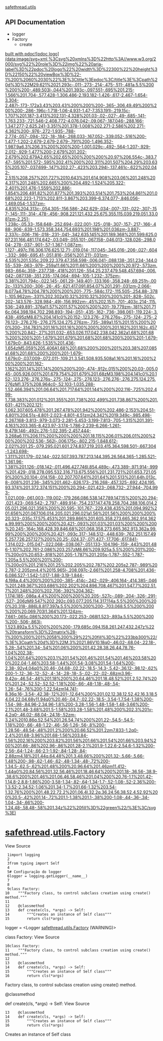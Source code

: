 [  safethread.utils](../utils.html)

## API Documentation

  * logger
  * Factory
    * create

[ built with pdoc![pdoc
logo](data:image/svg+xml,%3Csvg%20xmlns%3D%22http%3A//www.w3.org/2000/svg%22%20role%3D%22img%22%20aria-
label%3D%22pdoc%20logo%22%20width%3D%22300%22%20height%3D%22150%22%20viewBox%3D%22-1%200%2060%2030%22%3E%3Ctitle%3Epdoc%3C/title%3E%3Cpath%20d%3D%22M29.621%2021.293c-.011-.273-.214-.475-.511-.481a.5.5%200%200%200-.489.503l-.044%201.393c-.097.551-.695%201.215-1.566%201.704-.577.428-1.306.486-2.193.182-1.426-.617-2.467-1.654-3.304-2.487l-.173-.172a3.43%203.43%200%200%200-.365-.306.49.49%200%200%200-.286-.196c-1.718-1.06-4.931-1.47-7.353.191l-.219.15c-1.707%201.187-3.413%202.131-4.328%201.03-.02-.027-.49-.685-.141-1.763.233-.721.546-2.408.772-4.076.042-.09.067-.187.046-.288.166-1.347.277-2.625.241-3.351%201.378-1.008%202.271-2.586%202.271-4.362%200-.976-.272-1.935-.788-2.774-.057-.094-.122-.18-.184-.268.033-.167.052-.339.052-.516%200-1.477-1.202-2.679-2.679-2.679-.791%200-1.496.352-1.987.9a6.3%206.3%200%200%200-1.001.029c-.492-.564-1.207-.929-2.012-.929-1.477%200-2.679%201.202-2.679%202.679A2.65%202.65%200%200%200%20.97%206.554c-.383.747-.595%201.572-.595%202.41%200%202.311%201.507%204.29%203.635%205.107-.037.699-.147%202.27-.423%203.294l-.137.461c-.622%202.042-2.515%208.257%201.727%2010.643%201.614.908%203.06%201.248%204.317%201.248%202.665%200%204.492-1.524%205.322-2.401%201.476-1.559%202.886-1.854%206.491.82%201.877%201.393%203.514%201.753%204.861%201.068%202.223-1.713%202.811-3.867%203.399-6.374.077-.846.056-1.469.054-1.537zm-4.835%204.313c-.054.305-.156.586-.242.629-.034-.007-.131-.022-.307-.157-.145-.111-.314-.478-.456-.908.221.121.432.25.675.355.115.039.219.051.33.081zm-2.251-1.238c-.05.33-.158.648-.252.694-.022.001-.125-.018-.307-.157-.217-.166-.488-.906-.639-1.573.358.344.754.693%201.198%201.036zm-3.887-2.337c-.006-.116-.018-.231-.041-.342.635.145%201.189.368%201.599.625.097.231.166.481.174.642-.03.049-.055.101-.067.158-.046.013-.128.026-.298.004-.278-.037-.901-.57-1.367-1.087zm-1.127-.497c.116.306.176.625.12.71-.019.014-.117.045-.345.016-.206-.027-.604-.332-.986-.695.41-.051.816-.056%201.211-.031zm-4.535%201.535c.209.22.379.47.358.598-.006.041-.088.138-.351.234-.144.055-.539-.063-.979-.259a11.66%2011.66%200%200%200%20.972-.573zm.983-.664c.359-.237.738-.418%201.126-.554.25.237.479.548.457.694-.006.042-.087.138-.351.235-.174.064-.694-.105-1.232-.375zm-3.381%201.794c-.022.145-.061.29-.149.401-.133.166-.358.248-.69.251h-.002c-.133%200-.306-.26-.45-.621.417.091.854.07%201.291-.031zm-2.066-8.077a4.78%204.78%200%200%201-.775-.584c.172-.115.505-.254.88-.378l-.105.962zm-.331%202.302a10.32%2010.32%200%200%201-.828-.502c.202-.143.576-.328.984-.49l-.156.992zm-.45%202.157l-.701-.403c.214-.115.536-.249.891-.376a11.57%2011.57%200%200%201-.19.779zm-.181%201.716c.064.398.194.702.298.893-.194-.051-.435-.162-.736-.398.061-.119.224-.3.438-.495zM8.87%204.141c0%20.152-.123.276-.276.276s-.275-.124-.275-.276.123-.276.276-.276.275.124.275.276zm-.735-.389a1.15%201.15%200%200%200-.314.783%201.16%201.16%200%200%200%201.162%201.162c.457%200%20.842-.27%201.032-.653.026.117.042.238.042.362a1.68%201.68%200%200%201-1.679%201.679%201.68%201.68%200%200%201-1.679-1.679c0-.843.626-1.535%201.436-1.654zM5.059%205.406A1.68%201.68%200%200%201%203.38%207.085a1.68%201.68%200%200%201-1.679-1.679c0-.037.009-.072.011-.109.21.3.541.508.935.508a1.16%201.16%200%200%200%201.162-1.162%201.14%201.14%200%200%200-.474-.912c.015%200%20.03-.005.045-.005.926.001%201.679.754%201.679%201.68zM3.198%204.141c0%20.152-.123.276-.276.276s-.275-.124-.275-.276.123-.276.276-.276.275.124.275.276zM1.375%208.964c0-.52.103-1.035.288-1.52.466.394%201.06.64%201.717.64%201.144%200%202.116-.725%202.499-1.738.383%201.012%201.355%201.738%202.499%201.738.867%200%201.631-.421%202.121-1.062.307.605.478%201.267.478%201.942%200%202.486-2.153%204.51-4.801%204.51s-4.801-2.023-4.801-4.51zm24.342%2019.349c-.985.498-2.267.168-3.813-.979-3.073-2.281-5.453-3.199-7.813-.705-1.315%201.391-4.163%203.365-8.423.97-3.174-1.786-2.239-6.266-1.261-9.479l.146-.492c.276-1.02.395-2.457.444-3.268a6.11%206.11%200%200%200%201.18.115%206.01%206.01%200%200%200%202.536-.562l-.006.175c-.802.215-1.848.612-2.021%201.25-.079.295.021.601.274.837.219.203.415.364.598.501-.667.304-1.243.698-1.311%201.179-.02.144-.022.507.393.787.213.144.395.26.564.365-1.285.521-1.361.96-1.381%201.126-.018.142-.011.496.427.746l.854.489c-.473.389-.971.914-.999%201.429-.018.278.095.532.316.713.675.556%201.231.721%201.653.721.059%200%20.104-.014.158-.02.207.707.641%201.64%201.513%201.64h.013c.8-.008%201.236-.345%201.462-.626.173-.216.268-.457.325-.692.424.195.93.374%201.372.374.151%200%20.294-.021.423-.068.732-.27.944-.704.993-1.021.009-.061.003-.119.002-.179.266.086.538.147.789.147.15%200%20.294-.021.423-.069.542-.2.797-.489.914-.754.237.147.478.258.704.288.106.014.205.021.296.021.356%200%20.595-.101.767-.229.438.435%201.094.992%201.656%201.067.106.014.205.021.296.021a1.56%201.56%200%200%200%20.323-.035c.17.575.453%201.289.866%201.605.358.273.665.362.914.362a.99.99%200%200%200%20.421-.093%201.03%201.03%200%200%200%20.245-.164c.168.428.39.846.68%201.068.358.273.665.362.913.362a.99.99%200%200%200%20.421-.093c.317-.148.512-.448.639-.762.251.157.495.257.726.257.127%200%20.25-.024.37-.071.427-.17.706-.617.841-1.314.022-.015.047-.022.068-.038.067-.051.133-.104.196-.159-.443%201.486-1.107%202.761-2.086%203.257zM8.66%209.925a.5.5%200%201%200-1%200c0%20.653-.818%201.205-1.787%201.205s-1.787-.552-1.787-1.205a.5.5%200%201%200-1%200c0%201.216%201.25%202.205%202.787%202.205s2.787-.989%202.787-2.205zm4.4%2015.965l-.208.097c-2.661%201.258-4.708%201.436-6.086.527-1.542-1.017-1.88-3.19-1.844-4.198a.4.4%200%200%200-.385-.414c-.242-.029-.406.164-.414.385-.046%201.249.367%203.686%202.202%204.896.708.467%201.547.7%202.51.7%201.248%200%202.706-.392%204.362-1.174l.185-.086a.4.4%200%200%200%20.205-.527c-.089-.204-.326-.291-.527-.206zM9.547%202.292c.093.077.205.114.317.114a.5.5%200%200%200%20.318-.886L8.817.397a.5.5%200%200%200-.703.068.5.5%200%200%200%20.069.703l1.364%201.124zm-7.661-.065c.086%200%20.173-.022.253-.068l1.523-.893a.5.5%200%200%200-.506-.863l-1.523.892a.5.5%200%200%200-.179.685c.094.158.261.247.432.247z%22%20transform%3D%22matrix%28-1%200%200%201%2058%200%29%22%20fill%3D%22%233bb300%22/%3E%3Cpath%20d%3D%22M.3%2021.86V10.18q0-.46.02-.68.04-.22.18-.5.28-.54%201.34-.54%201.06%200%201.42.28.38.26.44.78.76-1.04%202.38-1.04%201.64%200%203.1%201.54%201.46%201.54%201.46%203.58%200%202.04-1.46%203.58-1.44%201.54-3.08%201.54-1.64%200-2.38-.92v4.04q0%20.46-.04.68-.02.22-.18.5-.14.3-.5.42-.36.12-.98.12-.62%200-1-.12-.36-.12-.52-.4-.14-.28-.18-.5-.02-.22-.02-.68zm3.96-9.42q-.46.54-.46%201.18%200%20.64.46%201.18.48.52%201.2.52.74%200%201.24-.52.52-.52.52-1.18%200-.66-.48-1.18-.48-.54-1.26-.54-.76%200-1.22.54zm14.741-8.36q.16-.3.54-.42.38-.12%201-.12.64%200%201.02.12.38.12.52.42.16.3.18.54.04.22.04.68v11.94q0%20.46-.04.7-.02.22-.18.5-.3.54-1.7.54-1.38%200-1.54-.98-.84.96-2.34.96-1.8%200-3.28-1.56-1.48-1.58-1.48-3.66%200-2.1%201.48-3.68%201.5-1.58%203.28-1.58%201.48%200%202.3%201v-4.2q0-.46.02-.68.04-.24.18-.52zm-3.24%2010.86q.52.54%201.26.54.74%200%201.22-.54.5-.54.5-1.18%200-.66-.48-1.22-.46-.56-1.26-.56-.8%200-1.28.56-.48.54-.48%201.2%200%20.66.52%201.2zm7.833-1.2q0-2.4%201.68-3.96%201.68-1.56%203.84-1.56%202.16%200%203.82%201.56%201.66%201.54%201.66%203.94%200%201.66-.86%202.96-.86%201.28-2.1%201.9-1.22.6-2.54.6-1.32%200-2.56-.64-1.24-.66-2.1-1.92-.84-1.28-.84-2.88zm4.18%201.44q.64.48%201.3.48.66%200%201.32-.5.66-.5.66-1.48%200-.98-.62-1.46-.62-.48-1.34-.48-.72%200-1.34.5-.62.5-.62%201.48%200%20.96.64%201.46zm11.412-1.44q0%20.84.56%201.32.56.46%201.18.46.64%200%201.18-.36.56-.38.9-.38.6%200%201.46%201.06.46.58.46%201.04%200%20.76-1.1%201.42-1.14.8-2.8.8-1.86%200-3.58-1.34-.82-.64-1.34-1.7-.52-1.08-.52-2.36%200-1.3.52-2.34.52-1.06%201.34-1.7%201.66-1.32%203.54-1.32.76%200%201.48.22.72.2%201.06.4l.32.2q.36.24.56.38.52.4.52.92%200%20.5-.42%201.14-.72%201.1-1.38%201.1-.38%200-1.08-.44-.36-.34-1.04-.34-.66%200-1.24.48-.58.48-.58%201.34z%22%20fill%3D%22green%22/%3E%3C/svg%3E)
](https://pdoc.dev "pdoc: Python API documentation generator")

#  [safethread](./../../safethread.html).[utils](./../utils.html).Factory

View Source

    
    
     1import logging
     2
     3from typing import Self
     4
     5# Configuração do logger
     6logger = logging.getLogger(__name__)
     7
     8
     9class Factory:
    10    """Factory class, to control subclass creation using create() method."""
    11
    12    @classmethod
    13    def create(cls, *args) -> Self:
    14        """Creates an instance of Self class"""
    15        return cls(*args)
    

logger = <Logger [safethread.utils.Factory]() (WARNING)>

class Factory: View Source

    
    
    10class Factory:
    11    """Factory class, to control subclass creation using create() method."""
    12
    13    @classmethod
    14    def create(cls, *args) -> Self:
    15        """Creates an instance of Self class"""
    16        return cls(*args)
    

Factory class, to control subclass creation using create() method.

@classmethod

def create(cls, *args) -> Self: View Source

    
    
    13    @classmethod
    14    def create(cls, *args) -> Self:
    15        """Creates an instance of Self class"""
    16        return cls(*args)
    

Creates an instance of Self class

